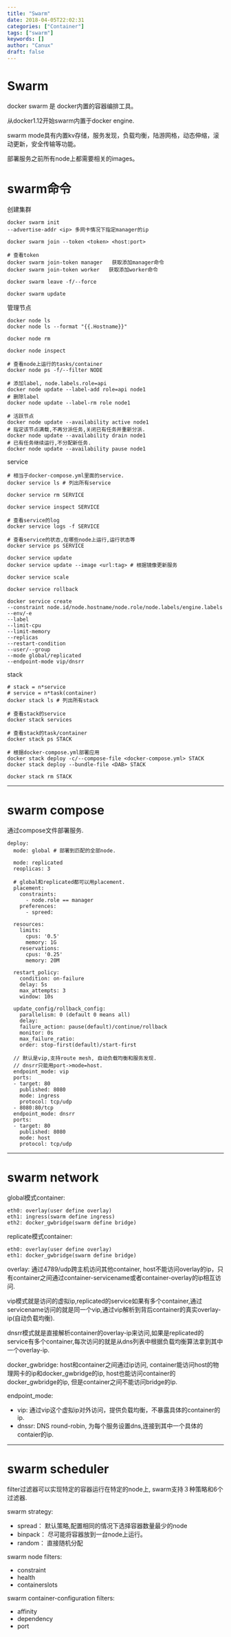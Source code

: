 ```yaml
---
title: "Swarm"
date: 2018-04-05T22:02:31
categories: ["Container"]
tags: ["swarm"]
keywords: []
author: "Canux"
draft: false
---
```


# Swarm

docker swarm 是 docker内置的容器编排工具。

从docker1.12开始swarm内置于docker engine.

swarm mode具有内置kv存储，服务发现，负载均衡，陆游网格，动态伸缩，滚动更新，安全传输等功能。

部署服务之前所有node上都需要相关的images。

# swarm命令

创建集群

    docker swarm init
    --advertise-addr <ip> 多网卡情况下指定manager的ip
    ​
    docker swarm join --token <token> <host:port>
    ​
    # 查看token
    docker swarm join-token manager   获取添加manager命令
    docker swarm join-token worker   获取添加worker命令
    ​
    docker swarm leave -f/--force
    ​
    docker swarm update

管理节点

    docker node ls
    docker node ls --format "{{.Hostname}}"
    ​
    docker node rm
    ​
    docker node inspect
    ​
    # 查看node上运行的tasks/container
    docker node ps -f/--filter NODE
    ​
    # 添加label, node.labels.role=api
    docker node update --label-add role=api node1
    # 删除label
    docker node update --label-rm role node1
    ​
    # 活跃节点
    docker node update --availability active node1
    # 指定该节点满载,不再分派任务,关闭已有任务并重新分派.
    docker node update --availability drain node1
    # 已有任务继续运行,不分配新任务.
    docker node update --availability pause node1

service

    # 相当于docker-compose.yml里面的service.
    docker service ls # 列出所有service
    ​
    docker service rm SERVICE
    ​
    docker service inspect SERVICE
    ​
    # 查看service的log
    docker service logs -f SERVICE
    ​
    # 查看service的状态,在哪些node上运行,运行状态等
    docker service ps SERVICE
    ​
    docker service update
    docker service update --image <url:tag> # 根据镜像更新服务
    ​
    docker service scale
    ​
    docker service rollback
    ​
    docker service create
    --constraint node.id/node.hostname/node.role/node.labels/engine.labels
    --env/-e
    --label
    --limit-cpu
    --limit-memory
    --replicas
    --restart-condition
    --user/--group
    --mode global/replicated
    --endpoint-mode vip/dnsrr

stack

    # stack = n*service
    # service = n*task(container)
    docker stack ls # 列出所有stack
    ​
    # 查看stack的service
    docker stack services
    ​
    # 查看stack的task/container
    docker stack ps STACK
    ​
    # 根据docker-compose.yml部署应用
    docker stack deploy -c/--compose-file <docker-compose.yml> STACK
    docker stack deploy --bundle-file <DAB> STACK
    ​
    docker stack rm STACK

***

# swarm compose

通过compose文件部署服务.

    deploy:
      mode: global # 部署到匹配的全部node.
    ​
      mode: replicated
      reoplicas: 3
    ​
      # global和replicated都可以用placement.
      placement:
        constraints:
          - node.role == manager
        preferences:
          - spreed:
    ​
      resources:
        limits:
          cpus: '0.5'
          memory: 1G
        reservations:
          cpus: '0.25'
          memory: 20M
    ​
      restart_policy:
        condition: on-failure
        delay: 5s
        max_attempts: 3
        window: 10s
    ​
      update_config/rollback_config:
        parallelism: 0 (default 0 means all)
        delay:
        failure_action: pause(default)/continue/rollback
        monitor: 0s
        max_failure_ratio:
        order: stop-first(default)/start-first

      // 默认是vip,支持route mesh, 自动负载均衡和服务发现.
      // dnsrr只能用port->mode=host.
      endpoint_mode: vip
      ports:
      - target: 80
        published: 8080
        mode: ingress
        protocol: tcp/udp
      - 8080:80/tcp
      endpoint_mode: dnsrr
      ports:
      - target: 80
        published: 8080
        mode: host
        protocol: tcp/udp

***

# swarm network

global模式container:

    eth0: overlay(user define overlay)
    eth1: ingress(swarm define ingress)
    eth2: docker_gwbridge(swarm define bridge)

replicate模式container:

    eth0: overlay(user define overlay)
    eth1: docker_gwbridge(swarm define bridge)

overlay: 通过4789/udp跨主机访问其他container, host不能访问overlay的ip，只有container之间通过container-servicename或者container-overlay的ip相互访问.

vip模式就是访问的虚拟ip,replicated的service如果有多个container,通过servicename访问的就是同一个vip,通过vip解析到背后container的真实overlay-ip(自动负载均衡). 

dnsrr模式就是直接解析container的overlay-ip来访问,如果是replicated的service有多个container,每次访问的就是从dns列表中根据负载均衡算法拿到其中一个overlay-ip.

docker_gwbridge: host和container之间通过ip访问, container能访问host的物理网卡的ip和docker_gwbridge的ip, host也能访问container的docker_gwbridge的ip, 但是container之间不能访问bridge的ip.

endpoint_mode:

* vip: 通过vip这个虚拟ip对外访问，提供负载均衡，不暴露具体的container的ip.
* dnssr: DNS round-robin, 为每个服务设置dns,连接到其中一个具体的contaier的ip.

***

# swarm scheduler

filter过滤器可以实现特定的容器运行在特定的node上, swarm支持３种策略和6个过滤器.

swarm strategy:

* spread： 默认策略,配置相同的情况下选择容器数量最少的node
* binpack： 尽可能将容器放到一台node上运行。
* random： 直接随机分配

swarm node filters:

* constraint
* health
* containerslots

swarm container-configuration filters:

* affinity
* dependency
* port
